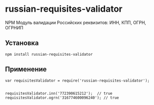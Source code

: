 russian-requisites-validator
============================

NPM Модуль валидации Российских реквизитов: ИНН, КПП, ОГРН, ОГРНИП

## Установка
```
npm install russian-requisites-validator
```

## Применение
```
var requisitesValidator = require('russian-requisites-validator');


requisitesValidator.inn('772390615212');  // true
requisitesValidator.ogrn('316774600096240'); // true


```
